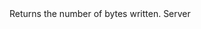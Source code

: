 <function name="GetNumBytesWritten" parent="bf_write" type="classfunc">
	<description>
		Returns the number of bytes written.
		<added version="0.4"></added>
	</description>
	<realm>Server</realm>
	<rets>
		<ret name="bytes" type="number"></ret>
	</rets>
</function>